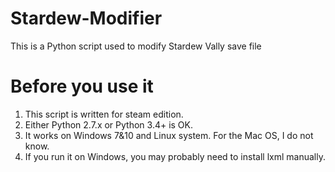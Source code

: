 # Stardew-Modifier
This is a Python script used to modify Stardew Vally save file
# Before you use it
1. This script is written for steam edition.
2. Either Python 2.7.x or Python 3.4+ is OK.
3. It works on Windows 7&10 and Linux system. For the Mac OS, I do not know.
4. If you run it on Windows, you may probably need to install lxml manually.
